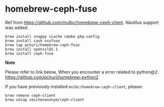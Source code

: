 # homebrew-ceph-fuse

Ref from https://github.com/mulbc/homebrew-ceph-client. Nautilus support was added.

```
brew install snappy ccache cmake pkg-config
brew install cask osxfuse
brew tap pchuri/homebrew-ceph-fuse
brew install openssl@1.1
brew install ceph-fuse
```

**Note**

Please refer to link below, When you encounter a error related to python@2. 
https://github.com/pchuri/homebrew-python2


If you have previously installed `mulbc/homebrew-ceph-client`, please:
```
brew remove ceph-client
brew untap zeichenanonym/ceph-client
```
